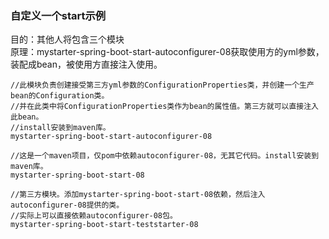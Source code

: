 ### 自定义一个start示例
目的：其他人将包含三个模块  
原理：mystarter-spring-boot-start-autoconfigurer-08获取使用方的yml参数，装配成bean，被使用方直接注入使用。

```
//此模块负责创建接受第三方yml参数的ConfigurationProperties类，并创建一个生产bean的Configuration类。
//并在此类中将ConfigurationProperties类作为bean的属性值。第三方就可以直接注入此bean。
//install安装到maven库。
mystarter-spring-boot-start-autoconfigurer-08

//这是一个maven项目，仅pom中依赖autoconfigurer-08，无其它代码。install安装到maven库。
mystarter-spring-boot-start-08

//第三方模块。添加mystarter-spring-boot-start-08依赖，然后注入autoconfigurer-08提供的类。
//实际上可以直接依赖autoconfigurer-08包。
mystarter-spring-boot-start-teststarter-08
```